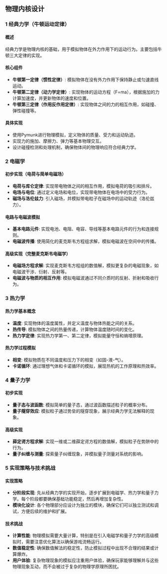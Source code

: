 ## 物理内核设计

### 1 经典力学（牛顿运动定律）

#### 概述
经典力学是物理内核的基础，用于模拟物体在外力作用下的运动行为。主要包括牛顿三大定律的实现。

#### 核心组件
- **牛顿第一定律（惯性定律）**: 模拟物体在没有外力作用下保持静止或匀速直线运动。
- **牛顿第二定律（动力学定律）**: 实现物体的运动方程（F=ma），根据施加的力计算加速度，并更新物体的速度和位置。
- **牛顿第三定律（作用反作用定律）**: 实现物体之间的力的相互作用，如碰撞、弹性碰撞等。

#### 具体实现
- 使用Pymunk进行物理模拟，定义物体的质量、受力和运动轨迹。
- 实现力的施加、摩擦力、弹力等基本物理交互。
- 设计碰撞检测和处理机制，确保物体间的物理响应符合经典力学。

### 2 电磁学

#### 初步实现（电荷与简单电磁场）
- **电荷与库仑定律**: 实现带电物体之间的相互作用，模拟电荷的吸引和排斥。
- **电场与电位**: 通过定义电场和电位，实现带电物体在电场中的受力行为。
- **磁场与洛伦兹力**: 引入磁场，并模拟带电粒子在磁场中的运动轨迹（洛伦兹力）。

#### 电路与电磁波模拟
- **基本电路元件**: 实现电池、电阻、电容、导线等基本电路元件的行为和连接规则。
- **电磁波传播**: 使用简化的麦克斯韦方程组求解，模拟电磁波在空间中的传播。

#### 高级实现（完整麦克斯韦电磁学）
- **电磁场方程求解**: 实现麦克斯韦方程组的数值解，模拟更复杂的电磁现象，如电磁波干涉、衍射、反射等。
- **电磁波与物质的相互作用**: 模拟电磁波通过不同介质时的反射、折射和吸收行为。

### 3 热力学

#### 热力学基本概念
- **温度**: 实现物体的温度属性，并定义温度与物体热能之间的关系。
- **热传导**: 模拟物体之间的热量传递，计算物体温度随时间的变化。
- **热力学定律**: 实现热力学第一、第二定律，模拟能量守恒和熵增原理。

#### 热力学过程模拟
- **相变**: 模拟物质在不同温度和压力下的相变（如固-液-气）。
- **卡诺循环**: 通过理想气体和卡诺循环的模拟，展现热机的工作原理和热效率。

### 4 量子力学

#### 初步实现
- **量子态与波函数**: 模拟简单的量子态，通过波函数描述粒子的概率分布。
- **量子隧穿效应**: 模拟粒子通过势垒的隧穿现象，展示经典力学无法解释的现象。

#### 高级实现
- **薛定谔方程求解**: 实现一维或二维薛定谔方程的数值解，模拟粒子在势阱中的行为。
- **量子纠缠与测量**: 探索量子纠缠现象，并模拟量子测量对系统的影响。

### 5 实现策略与技术挑战

#### 实现策略
- **分阶段实现**: 先从经典力学的实现开始，逐步扩展到电磁学、热力学和量子力学。每个阶段都要确保基础功能稳定，然后再增加复杂性。
- **模块化设计**: 各个物理部分应设计为独立的模块，确保它们可以独立测试和调试，方便后续的维护和扩展。

#### 技术挑战
- **计算性能**: 物理模拟需要大量计算，特别是在引入电磁学和量子力学的高级模拟时，需要注意优化算法以确保游戏流畅运行。
- **数值稳定性**: 确保数值解法的稳定性，防止模拟过程中出现不合理的结果或计算爆炸。
- **用户体验**: 复杂物理现象的模拟应注重用户体验，确保玩家能够理解并与这些物理现象互动，而不会被过于复杂的物理学原理所困扰。
